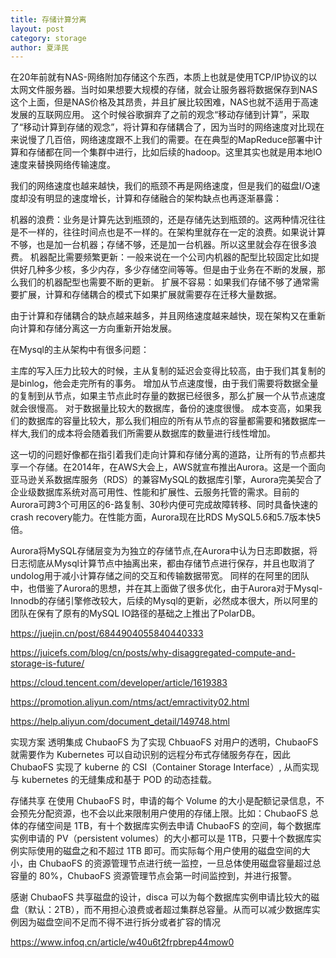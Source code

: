 ```yaml
---
title: 存储计算分离
layout: post
category: storage
author: 夏泽民
---
```

在20年前就有NAS-网络附加存储这个东西，本质上也就是使用TCP/IP协议的以太网文件服务器。当时如果想要大规模的存储，就会让服务器将数据保存到NAS这个上面，但是NAS价格及其昂贵，并且扩展比较困难，NAS也就不适用于高速发展的互联网应用。
这个时候谷歌摒弃了之前的观念“移动存储到计算”，采取了“移动计算到存储的观念”，将计算和存储耦合了，因为当时的网络速度对比现在来说慢了几百倍，网络速度跟不上我们的需要。在在典型的MapReduce部署中计算和存储都在同一个集群中进行，比如后续的hadoop。这里其实也就是用本地IO速度来替换网络传输速度。
<!-- more -->
我们的网络速度也越来越快，我们的瓶颈不再是网络速度，但是我们的磁盘I/O速度却没有明显的速度增长，计算和存储融合的架构缺点也再逐渐暴露：

机器的浪费：业务是计算先达到瓶颈的，还是存储先达到瓶颈的。这两种情况往往是不一样的，往往时间点也是不一样的。在架构里就存在一定的浪费。如果说计算不够，也是加一台机器；存储不够，还是加一台机器。所以这里就会存在很多浪费。
机器配比需要频繁更新：一般来说在一个公司内机器的配型比较固定比如提供好几种多少核，多少内存，多少存储空间等等。但是由于业务在不断的发展，那么我们的机器配型也需要不断的更新。
扩展不容易：如果我们存储不够了通常需要扩展，计算和存储耦合的模式下如果扩展就需要存在迁移大量数据。

由于计算和存储耦合的缺点越来越多，并且网络速度越来越快，现在架构又在重新向计算和存储分离这一方向重新开始发展。

在Mysql的主从架构中有很多问题：

主库的写入压力比较大的时候，主从复制的延迟会变得比较高，由于我们其复制的是binlog，他会走完所有的事务。
增加从节点速度慢，由于我们需要将数据全量的复制到从节点，如果主节点此时存量的数据已经很多，那么扩展一个从节点速度就会很慢高。
对于数据量比较大的数据库，备份的速度很慢。
成本变高，如果我们的数据库的容量比较大，那么我们相应的所有从节点的容量都需要和猪数据库一样大,我们的成本将会随着我们所需要从数据库的数量进行线性增加。

这一切的问题好像都在指引着我们走向计算和存储分离的道路，让所有的节点都共享一个存储。在2014年，在AWS大会上，AWS就宣布推出Aurora。这是一个面向亚马逊关系数据库服务（RDS）的兼容MySQL的数据库引擎，Aurora完美契合了企业级数据库系统对高可用性、性能和扩展性、云服务托管的需求。目前的Aurora可跨3个可用区的6-路复制、30秒内便可完成故障转移、同时具备快速的crash recovery能力。在性能方面，Aurora现在比RDS MySQL5.6和5.7版本快5倍。

Aurora将MySQL存储层变为为独立的存储节点,在Aurora中认为日志即数据，将日志彻底从Mysql计算节点中抽离出来，都由存储节点进行保存，并且也取消了undolog用于减小计算存储之间的交互和传输数据带宽。
同样的在阿里的团队中，也借鉴了Aurora的思想，并在其上面做了很多优化，由于Aurora对于Mysql-Innodb的存储引擎修改较大，后续的Mysql的更新，必然成本很大，所以阿里的团队在保有了原有的MySQL IO路径的基础之上推出了PolarDB。

https://juejin.cn/post/6844904055840440333

https://juicefs.com/blog/cn/posts/why-disaggregated-compute-and-storage-is-future/

https://cloud.tencent.com/developer/article/1619383

https://promotion.aliyun.com/ntms/act/emractivity02.html

https://help.aliyun.com/document_detail/149748.html

实现方案
透明集成 ChubaoFS
为了实现 ChbuaoFS 对用户的透明，ChubaoFS 就需要作为 Kubernetes 可以自动识别的远程分布式存储服务存在，因此 ChubaoFS 实现了 kuberne 的 CSI（Container Storage Interface）, 从而实现与 kubernetes 的无缝集成和基于 POD 的动态挂载。



存储共享
在使用 ChubaoFS 时，申请的每个 Volume 的大小是配额记录信息，不会预先分配资源，也不会以此来限制用户使用的存储上限。比如：ChubaoFS 总体的存储空间是 1TB，有十个数据库实例去申请 ChubaoFS 的空间，每个数据库实例申请的 PV（persistent volumes）的大小都可以是 1TB，只要十个数据库实例实际使用的磁盘之和不超过 1TB 即可。而实际每个用户使用的磁盘空间的大小，由 ChubaoFS 的资源管理节点进行统一监控，一旦总体使用磁盘容量超过总容量的 80%，ChubaoFS 资源管理节点会第一时间监控到，并进行报警。



感谢 ChubaoFS 共享磁盘的设计，disca 可以为每个数据库实例申请比较大的磁盘（默认：2TB），而不用担心浪费或者超过集群总容量。从而可以减少数据库实例因为磁盘空间不足而不得不进行拆分或者扩容的情况

https://www.infoq.cn/article/w40u6t2frpbrep44mow0
